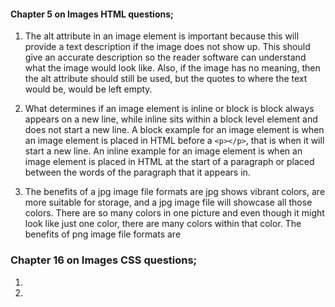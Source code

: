 #### Chapter 5 on Images HTML questions;

1. The alt attribute in an image element is important because this will provide a text description if the image does not show up. This should give an accurate description so the reader software can understand what the image would look like. Also, if the image has no meaning, then the alt attribute should still be used, but the quotes to where the text would be, would be left empty.

2. What determines if an image element is inline or block is block always appears on a new line, while inline sits within a block level element and does not start a new line. A block example for an image element is when an image element is placed in HTML before a ``<p></p>``, that is when it will start a new line. An inline example for an image element is when an image element is placed in HTML at the start of a paragraph or placed between the words of the paragraph that it appears in.

3. The benefits of a jpg image file formats are jpg shows vibrant colors, are more suitable for storage, and  a jpg image file will showcase all those colors. There are so many colors in one picture and even though it might look like just one color, there are many colors within that color. The benefits of png image file formats are 

### Chapter 16 on Images CSS questions;

1.
2.

